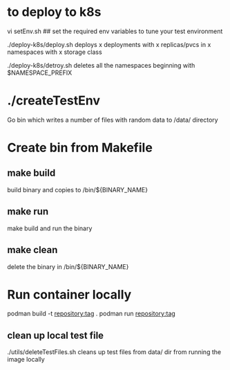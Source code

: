# to deploy to k8s 

  vi setEnv.sh ## set the required env variables to tune your test environment

  ./deploy-k8s/deploy.sh
  deploys x deployments with x replicas/pvcs in x namespaces with x storage class 

  ./deploy-k8s/detroy.sh 
deletes all the namespaces beginning with $NAMESPACE_PREFIX

# ./createTestEnv
Go bin which writes a number of files with random data to /data/ directory

# Create bin from Makefile 

## make build 
  build binary and copies to /bin/${BINARY_NAME}

## make run
  make build and run the binary

## make clean
  delete the binary in /bin/${BINARY_NAME}

# Run container locally
  podman build -t <repository:tag> .
  podman run <repository:tag>

## clean up local test file
  
  ./utils/deleteTestFiles.sh
  cleans up test files from data/ dir from running the image locally
